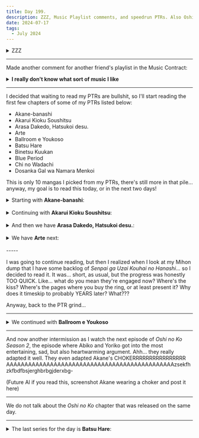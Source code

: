 ```yaml
---
title: Day 199.
description: ZZZ, Music Playlist comments, and speedrun PTRs. Also Oshi no Ko
date: 2024-07-17
tags: 
  - July 2024
---
```


<details>
<summary>ZZZ</summary>
Pushing through ZZZ as we meet new characters, and new revelations as well...

Welcome to the cast, Zhu Yuan and Qingyi!

<a href="https://imgur.com/0MOg8mf"><img src="https://i.imgur.com/0MOg8mf.png" title="Zhu Yuan and Qingyi" width="500px" alt="Zhu Yuan and Qingyi"/></a>

And the main villain starts to appear as we delve deep into the conspiracy behind New Eridu...

<a href="https://imgur.com/Kd05Ijy"><img src="https://i.imgur.com/Kd05Ijy.png" title="legs" width="500px" alt="legs"/></a>

Insanely hot lady tho

<a href="https://imgur.com/cRV1NoG"><img src="https://i.imgur.com/cRV1NoG.png" title="stare~" width="500px" alt="stare~"/></a>

I also C6'd Anton!
<a href="https://imgur.com/arj7VEL"><img src="https://i.imgur.com/arj7VEL.png" title="ur so cool bro" width="500px" alt="ur so cool bro"/></a>
</details>

-----

Made another comment for another friend's playlist in the Music Contract:

<details>
<summary><b>I really don't know what sort of music I like</b></summary>

**Contractor:** xxxxxxxxx
**Fav Track:** *i'm free*<br>
**Least Fav Track:** *Home*<br>

- **2 + 2 = 5:** *The guitar only sounding at my right ear and the percussion at my left ear in the beginning is so trippy... I love it! The moment it melded into both of my ears are also satisfying* 4/5
- **Life:** *Listening to this is like watching a horror movie where skeletons are coming for you but actually they're just dancers and singers in their previous life and now they're teaching you both how to dance and to sing. I can't help but bop to this. Saxophone solo also bangs* 4/5
- **i'm free:** *Heist movie, James Bond, I can't not vibe to this, what the fuck, this is too good, especially the part before the bridge I think? the melody reminds me of a song I used to hear a lot years ago, and I just love it...* :sob: ** 5/5
- **Summon The Fire:** *Bass(?) and Saxophone beat over drums and electronic sounds as the video displaying abstract display of what people are possibly dreaming when they're high... no lyrics needed, at some point I thought there was lyrics when there isn't, this is just a trip all the way through* 4/5
- **Home:** *This is a chill song that doesn't aim to be something you actively listen (or at least that's what I think), and so I don't have much opinion on it, it's not a bad song or anything but I had to relisten to it twice to find the right words to describe what I feeling for it, and you might say that means this song is replayable, but I am pretty much indifferent about it. The sax solo(?) part is great though* 3/5
- **Boreal Forest:** *Very easy listening, the type of music I can listen to in the background as I work or study, and it's very calming.... at least that's what I thought, until it starts ramping up, perhaps I'll put this music as I try to finish my assignment so that I can feel energized and hurried over as it starts to ramp up... great music, and great sax! Some sax part that I feel were familiar... until I realized it's reminiscent of Stranger Things Title Sequence theme, which I also enjoy* 4/5
- **Spend a Lifetime:** *The strings (like seriously, the strings) are really good, and the chill vocal along with the piano accompanies them well, but this has the same problem as "Home" above, and I do have to relisten to it to find my bearings and I'd say that means I'm indifferent about it* 3/5
- **Disco Ulysses:** *The bass got me to bop my head, and kinda overpowering other sounds lmao, if the bass is taken out this song wouldn't be as interesting* 3/5
- **BIBBIDIBA:** *I already have this on repeat before listening to this playlist so I'm hella biased, but it's such a bop, I don't care if her title is just gibberish nonsense (this and wii-wii-woo), I will always welcome them whenever I'm on some music binge... anyway, anyone else felt like punching the director in the MV too? no? just me? okay...* 5/5
- **Birth4000:** *is this Darude - Sandstorm's older, groovier brother? No, I'm not saying that as a comparison, but I can't help but think of it as I listen to this music. This bangs as well though, and each bubble pops just look satisying in the video lol. I do wish the latter part of the song are less repeated but I can't ask much from an EDM song I think* 4/5
- **In Person:** *Got the weirdest Bo Burnham vibes in the beginning there, but as it goes on, the vibes are getting more like indie music, and the ending is a zany electronic sound that almost sounded like if android farts there (not in a bad way), I enjoyed it but probably not going to replay* 3/5
- **Wide Open:** *This video made me realize I don't have trypophobia, and the song is chill until the middle right until the end where it gets funky slightly, but I don't think I have any strong opinions on it. The vocals and the funky electronic sounds are good though* 3/5

**Overall Thoughts:** I can confidently say some of these records belongs in the genre Jazz, with some on Electronics and stuff, so there you go, that's probably what type of music you liked XD anyway, these tracks are great, with the focus on sax, which I enjoy, thanks for recommending me these!
**Final Score:** **44/60**
</details>

-----

I decided that waiting to read my PTRs are bullshit, so I'll start reading the first few chapters of some of my PTRs listed below:

- Akane-banashi
- Akarui Kioku Soushitsu
- Arasa Dakedo, Hatsukoi desu.
- Arte
- Ballroom e Youkoso
- Batsu Hare
- Binetsu Kuukan
- Blue Period
- Chi no Wadachi
- Dosanka Gal wa Namara Menkoi

This is only 10 mangas I picked from my PTRs, there's still more in that pile... anyway, my goal is to read this today, or in the next two days!

<details>
<summary>
Starting with <b>Akane-banashi</b>:
</summary>

I want to read this up to the tenth chapter, (only ended up reading up to the third chapter), the art so far is good, the plot and the use of Rakugo is intriguing (even if I think some things are not properly translated, I believe they're heading towards a good direction here with the translation), and Akane is so funny XD she's like Luffy if he doesn't talk about meat every time but instead talks about Rakugo
</details>
<br>
<details>
<summary>
Continuing with <b>Akarui Kioku Soushitsu</b>:
</summary>

I had to go more than three chapters for this one cause it's a 4-koma apparently (yikes), five chapters of this and it's just pure fluff about a girl who has amnesia (Arisa) and forget about everything including her girlfriend, the welder Mari-san, and her attempts to remember everything. It's more comedic than dramatic though, so I just found myself smiling whilst reading this. I also want to read this to the finish... but I digress
</details>
<br>
<details>
<summary>
And then we have <b>Arasa Dakedo, Hatsukoi desu.</b>:
</summary>

This is also a short manga (10 pages per chapter type of manga), so I have to extend it to five chapters as well to make it fair. The story is about a 28 year old girl Yamamoto-san who confessed that she never dated anyone before to her 32 year old boyfriend, Ueno-san but it turns out the boyfriend also has no experience before this as well! the art is really lovely, I especially love Yamamoto panicky face, the type of panicking face you can see in an anime where their eyes just goes into this white circle... there's also Kurata, their mutual friends who matchmake them, and she is also really cute (reminds me of Kansai from *Chikan Otoko* in a way)

I have to say, for this manga, I really do want to continue reading cause it's so fluffy... but I gotta be strong and continue reading everything else. This manga will probably be the first one on this PTR list that I finish though, since it's short, finished, and fluffy all the way.
</details>
<br>
<details>
<summary>
We have <b>Arte</b> next:
</summary>

This one is more like a classic mainstream manga with 50 pages first chapter and 30 pages for the subsequent chapter, so I will be reviewing the first three chapters. The story follows Arte, a princess in the Reinassance era who wants to be a painter. To tell you more of the story is to make a summary, so I'll just continue with my feelings about the series so far. The art is gorgeous, as it is touted to be when my friend recommended me this manga. Arte reminds me of Akane, and the story progression is a bit similar as the girls both prove themselves to be capable. Arte, however, comes off stronger because of the plot differences and the period this takes on. I also do learn a lot about the process of painting from these short three chapters, so any manga that can educate me on topics I don't know about previously is a welcome. Arte is a strong character, and I wish to read more than three chapters too for this one.
</details>
<br>
-----

I was going to continue reading, but then I realized when I look at my Mihon dump that I have some backlog of *Senpai ga Uzai Kouhai no Hanashi*... so I decided to read it. It was... short, as usual, but the progress was honestly TOO QUICK. Like... what do you mean they're engaged now? Where's the kiss? Where's the pages where you buy the ring, or at least present it? Why does it timeskip to probably YEARS later? What???

Anyway, back to the PTR grind...

-----

<details>
<summary>
We continued with <b>Ballroom e Youkoso</b>
</summary>

If dance is a sport- okay, it's not an *IF*, Dance IS a sport, and this manga portrays it as elegantly as it should, and also portrays the intensity that these competition brings, the ego that these dancers has, it's insane.... their glares are so intense that I want to look away from him, but I just keep reading away. for this manga, they seem to be monthly because the three chap I read is about the size of the first volume, so the progression is... very quick, like... too quick, at times. Sadly, this means that this manga is not something I want to consume rapidly, because of the long chapter page, but I would like to continue them when I have time, that's for sure
</details>

-----

And now another intermission as I watch the next episode of *Oshi no Ko Season 2*, the episode where Abiko and Yoriko got into the most entertaining, sad, but also heartwarming argument. Ahh... they really adapted it well. They even adapted Akane's CHOKERRRRRRRRRRRRRRRR AAAAAAAAAAAAAAAAAAAAAAAAAAAAAAAAAAAAAAAAAAAAAAzsekfhzkfbdfbsjerghbrbgjderxbg-

(Future Al if you read this, screenshot Akane wearing a choker and post it here)

-----

We do not talk about the *Oshi no Ko* chapter that was released on the same day.

-----

<details>
<summary>
The last series for the day is <b>Batsu Hare</b>:
</summary>

This is some peak trash, I love it, the only reason why I'm not binging this to the finish is because this is not finished, and it's still ongoing... the plot is something I cannot describe to you, cause I'll probably combust just trying to explain it, and I'd rather not do that- yeah, this manga has some NTR, sure, you can have that at least
</details>
